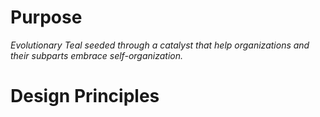 # Purpose 

*Evolutionary Teal seeded through a catalyst that help organizations and their subparts embrace self-organization.*

# Design Principles

